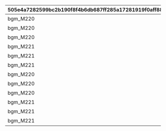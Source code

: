 |505e4a7282599bc2b190f8f4b6db687ff285a17281919f0aff8877416eb19d04|c90e18051747f369a991ee2570197d28c3953fc70f0ba1f7cb089df3b17430a5|25a99165b3ccc5a0cdccc8f9c3ae29b4ae6efbff202ddc1c6b7512e51366e8c2|ad75e90c2b417779dee81016429dfed6a3c53b05afbbe17e2deea05b9b58ca57|74cb1f8db7735864e0db842fc61612217b9f448264c18c54cd70518af5ffbe92|d1db1abea501bda644818c4438640357d7435875daca33a53dea60dbdee308b0|89b520b7a77b04f18617627ce951688929be75455b6bad2f40163e3899550dbf|8c343961ae82581de5b3341acf68faaeb7d4533606cc6aeba916736a2394b2b6|8bd95c11f59af0f59c3defbd3ddaafea1784e2605a82461446a7d694f28fdf3a|d323ee810a76eb921c5ca73c1c0c2159c13da1329de75e71c5a999332e0bbf3b|9dade0292c8412d0d326a30f58a600f6ac04d81868e8be827c5dc98ca0c76215|bb015f8d1d1716e920fa4fdef6d655364e62356495f596c05ef9828ec2bb575d|fbd387b61f98465e92b8c3e445f8752867d79a05f90800755751766bc1127dc3|1f1eeb72f4c49130f3ec42be3fab0f51a8757d470c76baeb136c946f5f9394fa|48ad91c11390584e4dae71a98e4da1d997e693ff6a91733690c95bcc754cd12d|
| --- | --- | --- | --- | --- | --- | --- | --- | --- | --- | --- | --- | --- | --- | --- |
|bgm_M220|2|1|100000|bgm_M220|90|100584|100584|800100101|350|1001001|？？？|-75|-30|0|
|bgm_M220|2|1|100000|bgm_M220|90|100584|100584|800100102|350|1001002|？？？|-75|-30|0|
|bgm_M220|2|1|100000|bgm_M220|90|100584|100584|800100103|350|1001003|？？？|-75|-30|0|
|bgm_M221|2|1|100000|bgm_M221|90|100584|100584|800100101|350|1001004|？？？|-75|-30|0|
|bgm_M221|2|1|100000|bgm_M221|90|100584|100584|800100102|350|1001005|？？？|-75|-30|0|
|bgm_M221|2|1|100000|bgm_M221|90|100584|100584|800100103|350|1001006|？？？|-75|-30|0|
|bgm_M220|2|1|100000|bgm_M220|90|100584|100584|800100201|350|1002001|？？？|-75|-30|0|
|bgm_M220|2|1|100000|bgm_M220|90|100584|100584|800100202|350|1002002|？？？|-75|-30|0|
|bgm_M220|2|1|100000|bgm_M220|90|100584|100584|800100203|350|1002003|？？？|-75|-30|0|
|bgm_M221|2|1|100000|bgm_M221|90|100584|100584|800100201|350|1002004|？？？|-75|-30|0|
|bgm_M221|2|1|100000|bgm_M221|90|100584|100584|800100202|350|1002005|？？？|-75|-30|0|
|bgm_M221|2|1|100000|bgm_M221|90|100584|100584|800100203|350|1002006|？？？|-75|-30|0|
